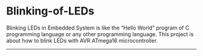 # Blinking-of-LEDs
Blinking LEDs in Embedded System is like the “Hello World” program of C programming language or any other programming language. This project is about how to blink LEDs with AVR ATmega16 microcontroller.
*************************************************************************
